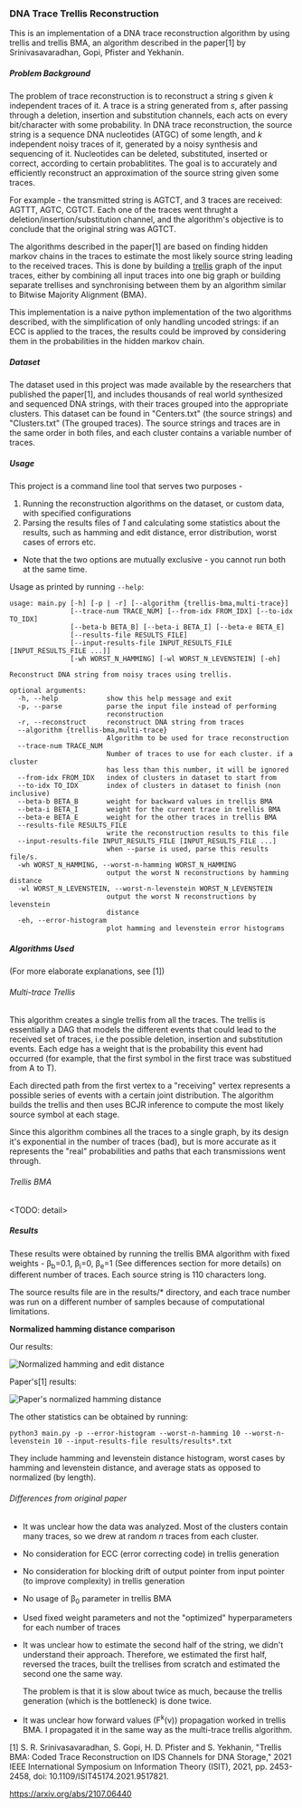 ### DNA Trace Trellis Reconstruction

This is an implementation of a DNA trace reconstruction algorithm by using trellis and trellis BMA, an algorithm described in the
paper[1] by Srinivasavaradhan, Gopi, Pfister and Yekhanin.

##### Problem Background

The problem of trace reconstruction is to reconstruct a string _s_ given _k_ independent traces of it. 
A trace is a string generated from _s_, after passing through a deletion, insertion and substitution channels, each acts on every bit/character with some probability.
In DNA trace reconstruction, the source string is a sequence DNA nucleotides (ATGC) of some length, and _k_ independent noisy traces of it,
generated by a noisy synthesis and sequencing of it.
Nucleotides can be deleted, substituted, inserted or correct, according to certain probablitites.
The goal is to accurately and efficiently reconstruct an approximation of the source string given some traces.

For example - the transmitted string is AGTCT, and 3 traces are received: AGTTT, AGTC, CGTCT. Each one of the traces went thrught a deletion/insertion/substitution channel,
and the algorithm's objective is to conclude that the original string was AGTCT.

The algorithms described in the paper[1] are based on finding hidden markov chains in the traces to estimate the most likely source string leading to the received traces. 
This is done by building a [trellis](https://en.wikipedia.org/wiki/Trellis_(graph)) graph of the input traces,
either by combining all input traces into one big graph or building separate trellises and synchronising between them by an algorithm 
similar to Bitwise Majority Alignment (BMA).

This implementation is a naive python implementation of the two algorithms described, with the simplification of only handling uncoded strings:
if an ECC is applied to the traces, the results could be improved by considering them in the probabilities in the hidden markov chain.

##### Dataset

The dataset used in this project was made available by the researchers that published the paper[1], 
and includes thousands of real world synthesized and sequenced DNA strings, with their traces grouped into the appropriate clusters.
This dataset can be found in "Centers.txt" (the source strings) and "Clusters.txt" (The grouped traces). 
The source strings and traces are in the same order in both files, and each cluster contains a variable number of traces.

##### Usage

This project is a command line tool that serves two purposes - 
1) Running the reconstruction algorithms on the dataset, or custom data, with specified configurations
2) Parsing the results files of _1_ and calculating some statistics about the results, such as hamming and edit distance, 
   error distribution, worst cases of errors etc.
* Note that the two options are mutually exclusive - you cannot run both at the same time.   

Usage as printed by running `--help`:
```
usage: main.py [-h] [-p | -r] [--algorithm {trellis-bma,multi-trace}]
               [--trace-num TRACE_NUM] [--from-idx FROM_IDX] [--to-idx TO_IDX]
               [--beta-b BETA_B] [--beta-i BETA_I] [--beta-e BETA_E]
               [--results-file RESULTS_FILE]
               [--input-results-file INPUT_RESULTS_FILE [INPUT_RESULTS_FILE ...]]
               [-wh WORST_N_HAMMING] [-wl WORST_N_LEVENSTEIN] [-eh]

Reconstruct DNA string from noisy traces using trellis.

optional arguments:
  -h, --help            show this help message and exit
  -p, --parse           parse the input file instead of performing
                        reconstruction
  -r, --reconstruct     reconstruct DNA string from traces
  --algorithm {trellis-bma,multi-trace}
                        Algorithm to be used for trace reconstruction
  --trace-num TRACE_NUM
                        Number of traces to use for each cluster. if a cluster
                        has less than this number, it will be ignored
  --from-idx FROM_IDX   index of clusters in dataset to start from
  --to-idx TO_IDX       index of clusters in dataset to finish (non inclusive)
  --beta-b BETA_B       weight for backward values in trellis BMA
  --beta-i BETA_I       weight for the current trace in trellis BMA
  --beta-e BETA_E       weight for the other traces in trellis BMA
  --results-file RESULTS_FILE
                        write the reconstruction results to this file
  --input-results-file INPUT_RESULTS_FILE [INPUT_RESULTS_FILE ...]
                        when --parse is used, parse this results file/s.
  -wh WORST_N_HAMMING, --worst-n-hamming WORST_N_HAMMING
                        output the worst N reconstructions by hamming distance
  -wl WORST_N_LEVENSTEIN, --worst-n-levenstein WORST_N_LEVENSTEIN
                        output the worst N reconstructions by levenstein
                        distance
  -eh, --error-histogram
                        plot hamming and levenstein error histograms
```


##### Algorithms Used
(For more elaborate explanations, see [1])
###### Multi-trace Trellis
This algorithm creates a single trellis from all the traces. The trellis is essentially a DAG that models
the different events that could lead to the received set of traces, i.e the possible deletion, insertion and substitution events.
Each edge has a weight that is the probability this event had occurred (for example, that the first symbol in the first trace was substitued from A to T).

Each directed path from the first vertex to a "receiving" vertex represents a possible series of events with a certain joint distribution.
The algorithm builds the trellis and then uses BCJR inference to compute the most likely source symbol at each stage.

Since this algorithm combines all the traces to a single graph, by its design it's exponential in the number of traces (bad), 
but is more accurate as it represents the "real" probabilities and paths that each transmissions went through. 

###### Trellis BMA


<TODO: detail>

##### Results

These results were obtained by running the trellis BMA algorithm with fixed weights - β<sub>b</sub>=0.1, β<sub>i</sub>=0, β<sub>e</sub>=1
(See differences section for more details) on different number of traces.
Each source string is 110 characters long.

The source results file are in the results/* directory, and each trace number was run on a different number of samples because of computational limitations.

**Normalized hamming distance comparison** 

Our results:

![Normalized hamming and edit distance](results/our_results.png)

Paper's[1] results:

![Paper's normalized hamming distance](results/paper_results.png)

The other statistics can be obtained by running:
```
python3 main.py -p --error-histogram --worst-n-hamming 10 --worst-n-levenstein 10 --input-results-file results/results*.txt
```
They include hamming and levenstein distance histogram, worst cases by hamming and levenstein distance, and average stats as opposed to normalized (by length).

###### Differences from original paper
* It was unclear how the data was analyzed. Most of the clusters contain many traces, so we drew at random _n_ traces from each cluster.
* No consideration for ECC (error correcting code) in trellis generation
* No consideration for blocking drift of output pointer from input pointer (to improve complexity) in trellis generation  
* No usage of β<sub>0</sub> parameter in trellis BMA
* Used fixed weight parameters and not the "optimized" hyperparameters for each number of traces
* It was unclear how to estimate the second half of the string, we didn't understand their approach. 
  Therefore, we estimated the first half, reversed the traces, built the trellises from scratch and estimated the second one the same way.
  
  The problem is that it is slow about twice as much, because the trellis generation (which is the bottleneck) is done twice.
* It was unclear how forward values (F<sup>k</sup>(v)) propagation worked in trellis BMA. I propagated it in the same way as the multi-trace trellis algorithm.


[1] S. R. Srinivasavaradhan, S. Gopi, H. D. Pfister and S. Yekhanin, "Trellis BMA: Coded Trace Reconstruction on IDS Channels for DNA Storage," 2021 IEEE International Symposium on Information Theory (ISIT), 2021, pp. 2453-2458, doi: 10.1109/ISIT45174.2021.9517821.

https://arxiv.org/abs/2107.06440